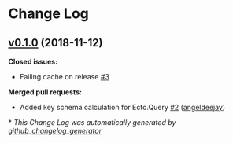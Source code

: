 # Change Log

## [v0.1.0](https://github.com/cabol/nebulex_ecto/tree/v0.1.0) (2018-11-12)
**Closed issues:**

- Failing cache on release [\#3](https://github.com/cabol/nebulex_ecto/issues/3)

**Merged pull requests:**

- Added key schema calculation for Ecto.Query [\#2](https://github.com/cabol/nebulex_ecto/pull/2) ([angeldeejay](https://github.com/angeldeejay))



\* *This Change Log was automatically generated by [github_changelog_generator](https://github.com/skywinder/Github-Changelog-Generator)*